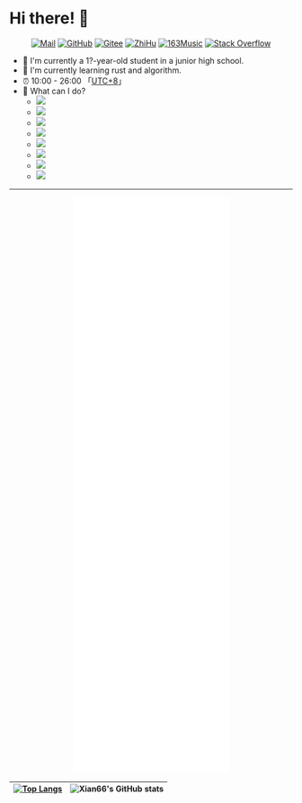 # Hi there! 👋

<div align="center">
	<a href="mailto:xianyongjian080402@163.com"><img src="https://img.shields.io/badge/Mail-c14438.svg?&style=flat&logo=gmail&logoColor=white" alt="Mail"></a>
 	<a href="https://github.com/David-xian66"><img src="https://img.shields.io/badge/GitHub-181717.svg?&style=flat&logo=GitHub&logoColor=white" alt="GitHub"></a>
  <a href="https://gitee.com/xian66"><img src="https://img.shields.io/badge/Gitee-C71D23.svg?&style=flat&logo=Gitee&logoColor=white" alt="Gitee"></a>
	<a href="https://www.zhihu.com/people/ren-zhe-ai-ren-8647"><img src="https://img.shields.io/badge/知乎-0084FF.svg?&style=flat&logo=ZhiHu&logoColor=white" alt="ZhiHu"></a>
 	<a href="https://music.163.com/#/user/home?id=4967302911"><img src="https://img.shields.io/badge/163Music-FA243C.svg?&style=flat&logo=Apple Music&logoColor=white" alt="163Music"></a>
	<a href="https://stackoverflow.com/users/21285021/david-xian66"><img src="https://img.shields.io/badge/Stack%20Overflow-F58025.svg?&style=flat&logo=stackoverflow&logoColor=white" alt="Stack Overflow"></a>
</div>

- 🔭  I'm currently a 1?-year-old student in a junior high school.
- 🌱  I'm currently learning rust and algorithm.
- ⏰ 10:00 - 26:00 「[UTC+8](https://time.is/UTC+8)」
- 🧠 What can I do?
  - <img src="https://img.shields.io/badge/Python-Expert-blue?logo=python&logoColor=white&style=for-the-badge" />
  - <img src="https://img.shields.io/badge/HTML-Practicing-yellow?logo=html5&logoColor=white&style=for-the-badge" />
  - <img src="https://img.shields.io/badge/CSS-Practicing-yellow?logo=css3&logoColor=white&style=for-the-badge" />
  - <img src="https://img.shields.io/badge/TypeScript-Practicing-yellow?logo=typescript&logoColor=white&style=for-the-badge" />
  - <img src="https://img.shields.io/badge/Vue.js-Proficient-green?logo=vue.js&logoColor=white&style=for-the-badge" />
  - <img src="https://img.shields.io/badge/Penetration%20Testing-Learning-blue?logo=kali%20linux&logoColor=white&style=for-the-badge" />
  - <img src="https://img.shields.io/badge/Java-Learning%20Plan-yellow?logo=coffeescript&logoColor=white&style=for-the-badge" />
  - <img src="https://img.shields.io/badge/C-Learning%20Plan-lightgrey?logo=c&logoColor=white&style=for-the-badge" />


-----

<div align="center">

<img src="https://github.com/David-xian66/David-xian66/blob/master/github-metrics.svg">
  
|[![Top Langs](https://github-readme-stats.vercel.app/api/top-langs/?username=David-xian66&layout=compact&langs_count=8&count_private=true)](https://github.com/anuraghazra/github-readme-stats)|![Xian66's GitHub stats](https://github-readme-stats.vercel.app/api?username=David-xian66&show_icons=true&theme=tokyonight&count_private=true&title_color=fff&bg_color=E0FFFF,87CEFA,1E90FF&text_color=FFEFD5&locale=cn&icon_color=DEB887&count_private=true)|
| ------------- | ------------- |
  
</div>
  
<!--
**Xian66/Xian66** is a ✨ _special_ ✨ repository because its `README.md` (this file) appears on your GitHub profile.

Here are some ideas to get you started:

- 🔭 I’m currently working on ...
- 🌱 I’m currently learning ...
- 👯 I’m looking to collaborate on ...
- 🤔 I’m looking for help with ...
- 💬 Ask me about ...
- 📫 How to reach me: ...
- 😄 Pronouns: ...
- ⚡ Fun fact: ...
-->
